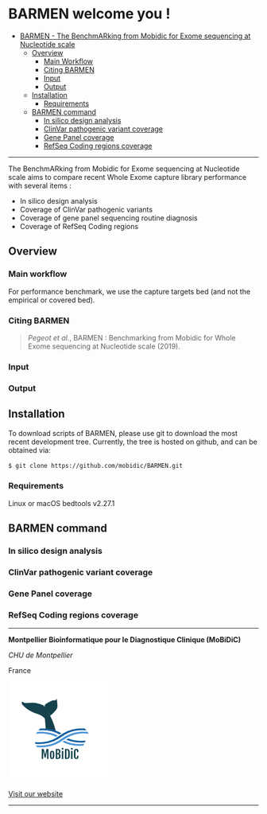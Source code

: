 # BARMEN welcome you !
- [BARMEN - The BenchmARking from Mobidic for Exome sequencing at Nucleotide scale](#BARMEN-welcome-you!)
	- [Overview](#overview)
		- [Main Workflow](#main-workflow)
		- [Citing BARMEN](#citing-molludic)
		- [Input](#input)
		- [Output](#output)
	- [Installation](#installation)
		- [Requirements](#requirements)
	- [BARMEN command](#BARMEN-command)
		- [In silico design analysis](#in-silico-design-analysis)
		- [ClinVar pathogenic variant coverage](#clinvar-pathogenic-variant-coverage)
		- [Gene Panel coverage](#gene-panel-coverage)
		- [RefSeq Coding regions coverage](#refseq-coding-regions-coverage)	

-----------

The BenchmARking from Mobidic for Exome sequencing at Nucleotide scale aims to compare recent Whole Exome capture library performance with several items : 
- In silico design analysis
- Coverage of ClinVar pathogenic variants 
- Coverage of gene panel sequencing routine diagnosis
- Coverage of RefSeq Coding regions

## Overview

### Main workflow

For performance benchmark, we use the capture targets bed (and not the empirical or covered bed).

###  Citing BARMEN

> *Pegeot et al.*, BARMEN : Benchmarking from Mobidic for Whole Exome sequencing at Nucleotide scale (2019).

### Input

### Output

## Installation

To download scripts of BARMEN, please use git to download the most recent development tree.
Currently, the tree is hosted on github, and can be obtained via:

```bash
$ git clone https://github.com/mobidic/BARMEN.git
```

### Requirements 

Linux or macOS
bedtools v2.27.1



## BARMEN command

### In silico design analysis

### ClinVar pathogenic variant coverage

### Gene Panel coverage

### RefSeq Coding regions coverage

--------------------------------------------------------------------------------

**Montpellier Bioinformatique pour le Diagnostique Clinique (MoBiDiC)**

*CHU de Montpellier*

France

![MoBiDiC](logo-mobidic.png)

[Visit our website](https://neuro-2.iurc.montp.inserm.fr/mobidic/)

--------------------------------------------------------------------------------
